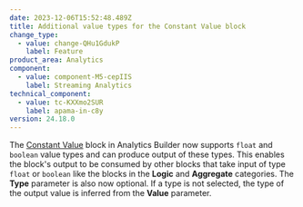 ```yaml
---
date: 2023-12-06T15:52:48.489Z
title: Additional value types for the Constant Value block
change_type:
  - value: change-QHu1GdukP
    label: Feature
product_area: Analytics
component:
  - value: component-M5-cepIIS
    label: Streaming Analytics
technical_component:
  - value: tc-KXXmo2SUR
    label: apama-in-c8y
version: 24.18.0
---
```

The [Constant Value](https://cumulocity.com/docs/streaming-analytics/block-reference/#constant-value) block in Analytics Builder now supports `float` and `boolean` value types
and can produce output of these types. This enables the block's output to be consumed by other blocks that take input of type `float` or `boolean` like the blocks in
the **Logic** and **Aggregate** categories. The **Type** parameter is also now optional. If a type is not selected, the type of the output value is inferred from the **Value** parameter.
